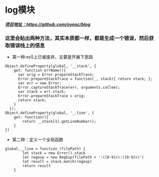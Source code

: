 # log模块

***[项目地址：](https://github.com/oyosc/blog)https://github.com/oyosc/blog***

### 这里会贴出两种方法，其实本质都一样，都是生成一个错误，然后获取错误栈上的信息
- 第一种:es5上已被废弃，主要是开展下思路
```
Object.defineProperty(global, '__stack', {
    get: function errName(){
      var orig = Error.prepareStackTrace;
      Error.prepareStackTrace = function(_, stack){ return stack; };
      var err = new Error;
      Error.captureStackTrace(err, arguments.callee);
      var stack = err.stack;
      Error.prepareStackTrace = orig;
      return stack;
    }
  });
Object.defineProperty(global, '__line', {
    get: function(){
        return __stack[1].getLineNumber();
    }
})
```

- 第二种：定义一个全局函数
```
global.__line = function (filePath) {
        let stack = new Error().stack
        let regexp = new RegExp(filePath + ':([0-9]+):([0-9]+)')
        let result = stack.match(regexp)
        return result
    }
```